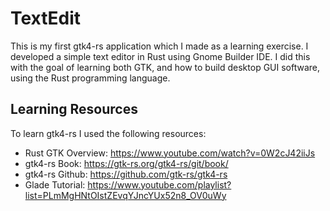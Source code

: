 # TextEdit

This is my first gtk4-rs application which I made as a learning exercise.
I developed a simple text editor in Rust using Gnome Builder IDE.
I did this with the goal of learning both GTK, and how to build desktop
GUI software, using the Rust programming language.

## Learning Resources

To learn gtk4-rs I used the following resources:

- Rust GTK Overview: https://www.youtube.com/watch?v=0W2cJ42iiJs
- gtk4-rs Book: https://gtk-rs.org/gtk4-rs/git/book/
- gtk4-rs Github: https://github.com/gtk-rs/gtk4-rs
- Glade Tutorial: https://www.youtube.com/playlist?list=PLmMgHNtOIstZEvqYJncYUx52n8_OV0uWy
